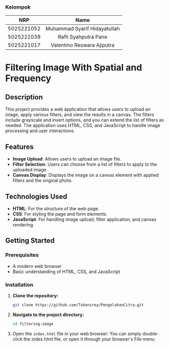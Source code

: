 ### Kelompok 
|    NRP     |      Name      |
| :--------: | :------------: |
| 5025221052 | Muhammad Syarif Hidayatullah |
| 5025221038 | Rafli Syahputra Pane |
| 5025221017 | Valentino Reswara Ajiputra |


# Filtering Image With Spatial and Frequency

## Description

This project provides a web application that allows users to upload an image, apply various filters, and view the results in a canvas. The filters include grayscale and invert options, and you can extend the list of filters as needed. The application uses HTML, CSS, and JavaScript to handle image processing and user interactions.

## Features

- **Image Upload**: Allows users to upload an image file.
- **Filter Selection**: Users can choose from a list of filters to apply to the uploaded image.
- **Canvas Display**: Displays the image on a canvas element with applied filters and the original photo.

## Technologies Used

- **HTML**: For the structure of the web page.
- **CSS**: For styling the page and form elements.
- **JavaScript**: For handling image upload, filter application, and canvas rendering.

## Getting Started

### Prerequisites

- A modern web browser
- Basic understanding of HTML, CSS, and JavaScript

### Installation

1. **Clone the repository:**
   ```bash
   git clone https://github.com/Tokenzrey/PengolahanCitra.git
   ```
    
2. **Navigate to the project directory:**
   ```bash
   cd filtering-image
   ```

3. Open the `index.html` file in your web browser: You can simply double-click the index.html file, or open it through your browser's File menu.
